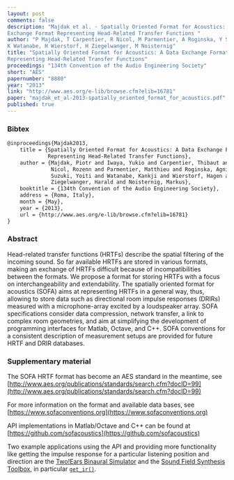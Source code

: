 ```yaml
---
layout: post
comments: false
description: "Majdak et al. - Spatially Oriented Format for Acoustics: A Data
Exchange Format Representing Head-Related Transfer Functions "
author: "P Majdak, T Carpentier, R Nicol, M Parmentier, A Roginska, Y Suzuki,
K Watanabe, H Wierstorf, H Ziegelwanger, M Noisternig"
title: "Spatially Oriented Format for Acoustics: A Data Exchange Format
Representing Head-Related Transfer Functions"
proceedings: "134th Convention of the Audio Engineering Society"
short: "AES"
papernumber: "8880"
year: "2013"
link: "http://www.aes.org/e-lib/browse.cfm?elib=16781"
paper: "majdak_et_al-2013-spatially_oriented_format_for_acoustics.pdf"
published: true
---
```


### Bibtex

```latex
@inproceedings{Majdak2013,
  	title = {Spatially Oriented Format for Acoustics: A Data Exchange Format
             Representing Head-Related Transfer Functions},
    author = {Majdak, Piotr and Iwaya, Yukio and Carpentier, Thibaut and
              Nicol, Rozenn and Parmentier, Matthieu and Roginska, Agnieszka and
              Suzuki, Yoiti and Watanabe, Kankji and Wierstorf, Hagen and
              Ziegelwanger, Harald and Noisternig, Markus},
    booktitle = {134th Convention of the Audio Engineering Society},
    address = {Roma, Italy},
    month = {May},
    year = {2013},
    url = {http://www.aes.org/e-lib/browse.cfm?elib=16781}
}
```

### Abstract

Head-related transfer functions (HRTFs) describe the spatial filtering of the
incoming sound. So far available HRTFs are stored in various formats, making an
exchange of HRTFs difficult because of incompatibilities between the formats. We
propose a format for storing HRTFs with a focus on interchangeability and
extendability. The spatially oriented format for acoustics (SOFA) aims at
representing HRTFs in a general way, thus, allowing to store data such as
directional room impulse responses (DRIRs) measured with a microphone-array
excited by a loudspeaker array. SOFA specifications consider data compression,
network transfer, a link to complex room geometries, and aim at simplifying the
development of programming interfaces for Matlab, Octave, and C++. SOFA
conventions for a consistent description of measurement setups are provided for
future HRTF and DRIR databases.

### Supplementary material

The SOFA HRTF format has become an AES standard in the meantime, see
[http://www.aes.org/publications/standards/search.cfm?docID=99](http://www.aes.org/publications/standards/search.cfm?docID=99)

For more information on the format and available data bases, see
[https://www.sofaconventions.org](https://www.sofaconventions.org)

API implementations in Matlab/Octave and C++ can be found at
[https://github.com/sofacoustics](https://github.com/sofacoustics)

Two example applications using the API and providing more functionality like
getting the impulse response for a particular listening position and direction
are the [Two!Ears Binaural Simulator](https://github.com/TWOEARS/binaural-simulator)
and the [Sound Field Synthesis Toolbox](https://github.com/sfstoolbox/sfs), in
particular
[`get_ir()`](https://github.com/sfstoolbox/sfs/blob/master/SFS_ir/get_ir.m).
